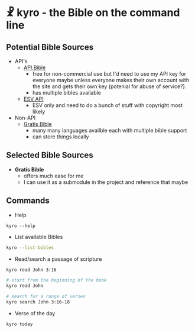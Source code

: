 # ☧  kyro - the Bible on the command line

## Potential Bible Sources

- API's
	* [API.Bible](https://scripture.api.bible/)
		+ free for non-commercial use but I'd need to use my API key for everyone maybe unless everyone makes their own account with the site and gets their own key (potenial for abuse of service?).
		+ has multiple bibles available
	* [ESV API](https://api.esv.org/)
		+ ESV only and need to do a bunch of stuff with copyright most likely
- Non-API
	* [Gratis Bible](https://github.com/gratis-bible/bible)
		* many many languages availble each with multiple bible support
		* can store things locally


## Selected Bible Sources
- **Gratis Bible**
	- offers much ease for me
	- I can use it as a submodule in the project and reference that maybe

## Commands
- Help
```
kyro --help
```

- List available Bibles
```sh
kyro --list-bibles
```

- Read/search a passage of scripture
```sh
kyro read John 3:16

# start from the beginning of the book
kyro read John

# search for a range of verses
kyro search John 3:16-18
```

- Verse of the day
```
kyro today
```
